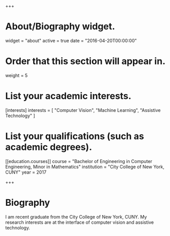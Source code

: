 +++
# About/Biography widget.
widget = "about"
active = true
date = "2016-04-20T00:00:00"

# Order that this section will appear in.
weight = 5

# List your academic interests.
[interests]
  interests = [
    "Computer Vision",
    "Machine Learning",
    "Assistive Technology"
  ]

# List your qualifications (such as academic degrees).
[[education.courses]]
  course = "Bachelor of Engineering in Computer Engineering, Minor in Mathematics"
  institution = "City College of New York, CUNY"
  year = 2017

 
+++

# Biography


I am recent graduate from the City College of New York, CUNY. My research interests are at the interface of computer vision and assistive technology.
